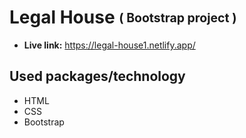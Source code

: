 # Legal House <sub><sup>( Bootstrap project )<sub/><sup/>
* **Live link:** https://legal-house1.netlify.app/
## Used packages/technology
* HTML
* CSS
* Bootstrap
